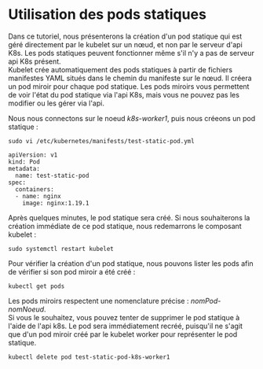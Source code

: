 # Utilisation des pods statiques
Dans ce tutoriel, nous présenterons la création d'un pod statique qui est géré directement par le kubelet sur un nœud, et non par le serveur d'api K8s. Les pods statiques peuvent fonctionner même s'il n'y a pas de serveur api K8s présent.<br>
Kubelet crée automatiquement des pods statiques à partir de fichiers manifestes YAML situés dans le chemin du manifeste sur le nœud. Il créera un pod miroir pour chaque pod statique. Les pods miroirs vous permettent de voir l'état du pod statique via l'api K8s, mais vous ne pouvez pas les modifier ou les gérer via l'api.<br>

Nous nous connectons sur le noeud *k8s-worker1*, puis nous créeons un pod statique :
```
sudo vi /etc/kubernetes/manifests/test-static-pod.yml
```

```
apiVersion: v1
kind: Pod
metadata:
  name: test-static-pod
spec:
  containers:
  - name: nginx
    image: nginx:1.19.1
```

Après quelques minutes, le pod statique sera créé. Si nous souhaiterons la création immédiate de ce pod statique, nous redemarrons le composant kubelet :
```
sudo systemctl restart kubelet
```

Pour vérifier la création d'un pod statique, nous pouvons lister les pods afin de vérifier si son pod miroir a été créé :
```
kubectl get pods
```

Les pods miroirs respectent une nomenclature précise : *nomPod-nomNoeud*.<br>
Si vous le souhaitez, vous pouvez tenter de supprimer le pod statique à l'aide de l'api k8s. Le pod sera immédiatement recréé, puisqu'il ne s'agit que d'un pod miroir créé par le kubelet worker pour représenter le pod statique.
```
kubectl delete pod test-static-pod-k8s-worker1
```